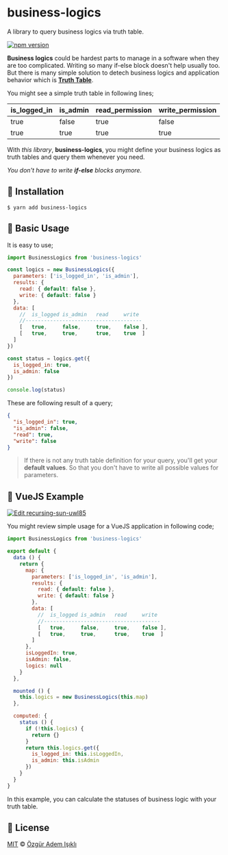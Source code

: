 # business-logics

A library to query business logics via truth table.

[![npm version](https://badge.fury.io/js/business-logics.svg)](https://badge.fury.io/js/business-logics)

**Business logics** could be hardest parts to manage in a software when they are too complicated. Writing so many if-else block doesn't help usually too. But there is many simple solution to detech business logics and application behavior which is [**Truth Table**](https://en.wikipedia.org/wiki/Truth_table).

You might see a simple truth table in following lines;

| is_logged_in  |  is_admin   | read_permission   | write_permission  |
|---------------|-------------|-------------------|-------------------|
| true          | false       | true              | false             |
| true          | true        | true              | true              |

With *this library*, **business-logics**, you might define your business logics as truth tables and query them whenever you need.

*You don't have to write **if-else** blocks anymore.*

## 🔧 Installation

```
$ yarn add business-logics
```

## 📖 Basic Usage

It is easy to use;

```js
import BusinessLogics from 'business-logics'

const logics = new BusinessLogics({
  parameters: ['is_logged_in', 'is_admin'],
  results: {
    read: { default: false },
    write: { default: false }
  },
  data: [
    //  is_logged is_admin   read     write
    //--------------------------------------
    [   true,     false,     true,    false ],
    [   true,     true,      true,    true  ]
  ]
})

const status = logics.get({
  is_logged_in: true,
  is_admin: false
})

console.log(status)
```

These are following result of a query;

```json
{
  "is_logged_in": true,
  "is_admin": false,
  "read": true,
  "write": false
}
```

> If there is not any truth table definition for your query, you'll get your **default values**. So that you don't have to write all possible values for parameters.

## 🚀 VueJS Example

[![Edit recursing-sun-uwl85](https://codesandbox.io/static/img/play-codesandbox.svg)](https://codesandbox.io/s/recursing-sun-uwl85?fontsize=14&hidenavigation=1&theme=dark)

You might review simple usage for a VueJS application in following code;

```js
import BusinessLogics from 'business-logics'

export default {
  data () {
    return {
      map: {
        parameters: ['is_logged_in', 'is_admin'],
        results: {
          read: { default: false },
          write: { default: false }
        },
        data: [
          //  is_logged is_admin   read     write
          //--------------------------------------
          [   true,     false,     true,    false ],
          [   true,     true,      true,    true  ]
        ]
      },
      isLoggedIn: true,
      isAdmin: false,
      logics: null
    }
  },

  mounted () {
    this.logics = new BusinessLogics(this.map)
  },

  computed: {
    status () {
      if (!this.logics) {
        return {}
      }
      return this.logics.get({
        is_logged_in: this.isLoggedIn,
        is_admin: this.isAdmin
      })
    }
  }
}
```

In this example, you can calculate the statuses of business logic with your truth table.

## 🔑 License

[MIT](LICENSE) © [Özgür Adem Işıklı](https://github.com/ozziest)